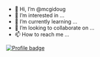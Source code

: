 - 👋 Hi, I’m @mcgidoug
- 👀 I’m interested in ...
- 🌱 I’m currently learning ...
- 💞️ I’m looking to collaborate on ...
- 📫 How to reach me ...

[![Profile badge](https://www.codewars.com/users/mcgidoug/badges/large)](https://www.codewars.com/users/mcgidoug)


<!---
mcgidoug/mcgidoug is a ✨ special ✨ repository because its `README.md` (this file) appears on your GitHub profile.
You can click the Preview link to take a look at your changes.
--->
